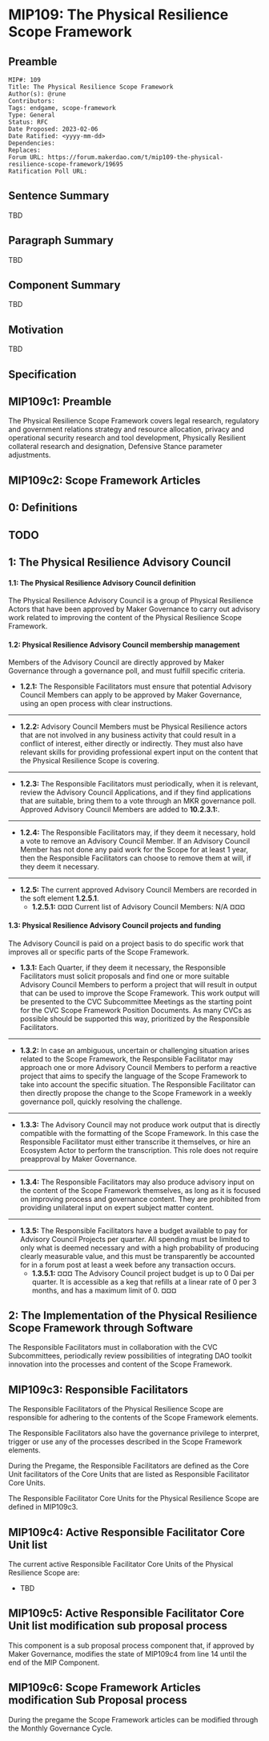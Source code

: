# MIP109: The Physical Resilience Scope Framework

## Preamble
```
MIP#: 109
Title: The Physical Resilience Scope Framework
Author(s): @rune
Contributors:
Tags: endgame, scope-framework
Type: General
Status: RFC
Date Proposed: 2023-02-06
Date Ratified: <yyyy-mm-dd>
Dependencies:
Replaces:
Forum URL: https://forum.makerdao.com/t/mip109-the-physical-resilience-scope-framework/19695
Ratification Poll URL:
```

## Sentence Summary

TBD

## Paragraph Summary

TBD

## Component Summary

TBD

## Motivation

TBD

## Specification

## MIP109c1: Preamble

The Physical Resilience Scope Framework covers legal research, regulatory and government relations strategy and resource allocation, privacy and operational security research and tool development, Physically Resilient collateral research and designation, Defensive Stance parameter adjustments.

## MIP109c2: Scope Framework Articles

## 0: Definitions

## TODO

## 1: The Physical Resilience Advisory Council

#### 1.1: The Physical Resilience Advisory Council definition
The Physical Resilience Advisory Council is a group of Physical Resilience Actors that have been approved by Maker Governance to carry out advisory work related to improving the content of the Physical Resilience Scope Framework.

#### 1.2: Physical Resilience Advisory Council membership management
Members of the Advisory Council are directly approved by Maker Governance through a governance poll, and must fulfill specific criteria.
* **1.2.1:** The Responsible Facilitators must ensure that potential Advisory Council Members can apply to be approved by Maker Governance, using an open process with clear instructions.
---
* **1.2.2:** Advisory Council Members must be Physical Resilience actors that are not involved in any business activity that could result in a conflict of interest, either directly or indirectly. They must also have relevant skills for providing professional expert input on the content that the Physical Resilience Scope is covering.
---
* **1.2.3:** The Responsible Facilitators must periodically, when it is relevant, review the Advisory Council Applications, and if they find applications that are suitable, bring them to a vote through an MKR governance poll. Approved Advisory Council Members are added to **10.2.3.1:**.
---
* **1.2.4:** The Responsible Facilitators may, if they deem it necessary, hold a vote to remove an Advisory Council Member. If an Advisory Council Member has not done any paid work for the Scope for at least 1 year, then the Responsible Facilitators can choose to remove them at will, if they deem it necessary.
---
* **1.2.5:** The current approved Advisory Council Members are recorded in the soft element **1.2.5.1**.
	* **1.2.5.1:**
¤¤¤
Current list of Advisory Council Members:
N/A
¤¤¤

#### 1.3: Physical Resilience Advisory Council projects and funding
The Advisory Council is paid on a project basis to do specific work that improves all or specific parts of the Scope Framework.
* **1.3.1:** Each Quarter, if they deem it necessary, the Responsible Facilitators must solicit proposals and find one or more suitable Advisory Council Members to perform a project that will result in output that can be used to improve the Scope Framework. This work output will be presented to the CVC Subcommittee Meetings as the starting point for the CVC Scope Framework Position Documents. As many CVCs as possible should be supported this way, prioritized by the Responsible Facilitators.
---
* **1.3.2:** In case an ambiguous, uncertain or challenging situation arises related to the Scope Framework, the Responsible Facilitator may approach one or more Advisory Council Members to perform a reactive project that aims to specify the language of the Scope Framework to take into account the specific situation. The Responsible Facilitator can then directly propose the change to the Scope Framework in a weekly governance poll, quickly resolving the challenge.
---
* **1.3.3:** The Advisory Council may not produce work output that is directly compatible with the formatting of the Scope Framework. In this case the Responsible Facilitator must either transcribe it themselves, or hire an Ecosystem Actor to perform the transcription. This role does not require preapproval by Maker Governance.
---
* **1.3.4:** The Responsible Facilitators may also produce advisory input on the content of the Scope Framework themselves, as long as it is focused on improving process and governance content. They are prohibited from providing unilateral input on expert subject matter content.
---
* **1.3.5:** The Responsible Facilitators have a budget available to pay for Advisory Council Projects per quarter. All spending must be limited to only what is deemed necessary and with a high probability of producing clearly measurable value, and this must be transparently be accounted for in a forum post at least a week before any transaction occurs.
	* **1.3.5.1:**
¤¤¤
The Advisory Council project budget is up to 0 Dai per quarter. It is accessible as a keg that refills at a linear rate of 0 per 3 months, and has a maximum limit of 0.
¤¤¤

## 2: The Implementation of the Physical Resilience Scope Framework through Software
The Responsible Facilitators must in collaboration with the CVC Subcommittees, periodically review possibilities of integrating DAO toolkit innovation into the processes and content of the Scope Framework.


## MIP109c3: Responsible Facilitators

The Responsible Facilitators of the Physical Resilience Scope are responsible for adhering to the contents of the Scope Framework elements.

The Responsible Facilitators also have the governance privilege to interpret, trigger or use any of the processes described in the Scope Framework elements.

During the Pregame, the Responsible Facilitators are defined as the Core Unit facilitators of the Core Units that are listed as Responsible Facilitator Core Units.

The Responsible Facilitator Core Units for the Physical Resilience Scope are defined in MIP109c3.

## MIP109c4: Active Responsible Facilitator Core Unit list

The current active Responsible Facilitator Core Units of the Physical Resilience Scope are:
* TBD

## MIP109c5: Active Responsible Facilitator Core Unit list modification sub proposal process

This component is a sub proposal process component that, if approved by Maker Governance, modifies the state of MIP109c4 from line 14 until the end of the MIP Component.

## MIP109c6: Scope Framework Articles modification Sub Proposal process

During the pregame the Scope Framework articles can be modified through the Monthly Governance Cycle.
